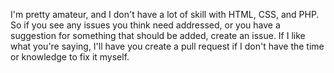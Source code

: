 I'm pretty amateur, and I don't have a lot of skill with HTML, CSS, and PHP. So if you see any issues you think need addressed,
or you have a suggestion for something that should be added, create an issue. If I like what you're saying, I'll have you
create a pull request if I don't have the time or knowledge to fix it myself.

